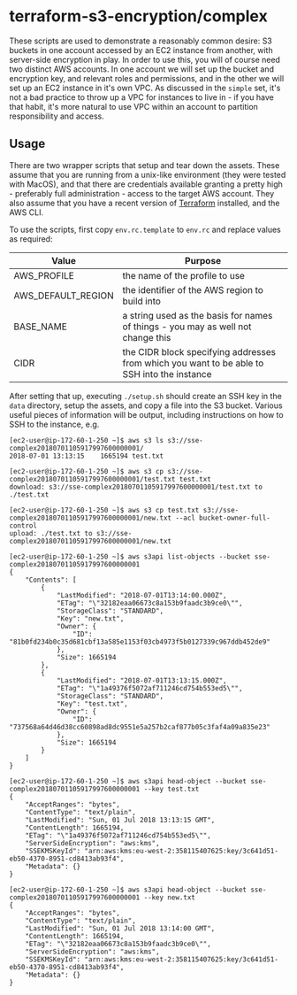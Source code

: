 # terraform-s3-encryption/complex

These scripts are used to demonstrate a reasonably common desire: S3 buckets in one account accessed by an EC2 instance from another, with server-side encryption in play. In order to use this, you will of course need two distinct AWS accounts. In one account we will set up the bucket and encryption key, and relevant roles and permissions, and in the other we will set up an EC2 instance in it's own VPC. As discussed in the `simple` set, it's not a bad practice to throw up a VPC for instances to live in - if you have that habit, it's more natural to use VPC within an account to partition responsibility and access.

## Usage
There are two wrapper scripts that setup and tear down the assets. These assume that you are running from a unix-like environment (they were tested with MacOS), and that there are credentials available granting a pretty high - preferably full administration - access to the target AWS account. They also assume that you have a recent version of  [Terraform](https://terraform.io) installed, and the AWS CLI.

To use the scripts, first copy `env.rc.template` to `env.rc` and replace values as required:

| Value | Purpose |
| ----- | ------ |
| AWS_PROFILE | the name of the profile to use |
| AWS_DEFAULT_REGION | the identifier of the AWS region to build into |
| BASE_NAME | a string used as the basis for names of things - you may as well not change this |
| CIDR | the CIDR block specifying addresses from which you want to be able to SSH into the instance |

After setting that up, executing `./setup.sh` should create an SSH key in the `data` directory, setup the assets, and copy a file into the S3 bucket. Various useful pieces of information will be output, including instructions on how to SSH to the instance, e.g.


```
[ec2-user@ip-172-60-1-250 ~]$ aws s3 ls s3://sse-complex20180701105917997600000001/
2018-07-01 13:13:15    1665194 test.txt

[ec2-user@ip-172-60-1-250 ~]$ aws s3 cp s3://sse-complex20180701105917997600000001/test.txt test.txt
download: s3://sse-complex20180701105917997600000001/test.txt to ./test.txt

[ec2-user@ip-172-60-1-250 ~]$ aws s3 cp test.txt s3://sse-complex20180701105917997600000001/new.txt --acl bucket-owner-full-control
upload: ./test.txt to s3://sse-complex20180701105917997600000001/new.txt

[ec2-user@ip-172-60-1-250 ~]$ aws s3api list-objects --bucket sse-complex20180701105917997600000001
{
    "Contents": [
        {
            "LastModified": "2018-07-01T13:14:00.000Z",
            "ETag": "\"32182eaa06673c8a153b9faadc3b9ce0\"",
            "StorageClass": "STANDARD",
            "Key": "new.txt",
            "Owner": {
                "ID": "81b0fd234b0c35d681cbf13a585e1153f03cb4973f5b0127339c967ddb452de9"
            },
            "Size": 1665194
        },
        {
            "LastModified": "2018-07-01T13:13:15.000Z",
            "ETag": "\"1a49376f5072af711246cd754b553ed5\"",
            "StorageClass": "STANDARD",
            "Key": "test.txt",
            "Owner": {
                "ID": "737568a64d46d38cc60898ad8dc9551e5a257b2caf877b05c3faf4a09a835e23"
            },
            "Size": 1665194
        }
    ]
}

[ec2-user@ip-172-60-1-250 ~]$ aws s3api head-object --bucket sse-complex20180701105917997600000001 --key test.txt
{
    "AcceptRanges": "bytes",
    "ContentType": "text/plain",
    "LastModified": "Sun, 01 Jul 2018 13:13:15 GMT",
    "ContentLength": 1665194,
    "ETag": "\"1a49376f5072af711246cd754b553ed5\"",
    "ServerSideEncryption": "aws:kms",
    "SSEKMSKeyId": "arn:aws:kms:eu-west-2:358115407625:key/3c641d51-eb50-4370-8951-cd8413ab93f4",
    "Metadata": {}
}

[ec2-user@ip-172-60-1-250 ~]$ aws s3api head-object --bucket sse-complex20180701105917997600000001 --key new.txt
{
    "AcceptRanges": "bytes",
    "ContentType": "text/plain",
    "LastModified": "Sun, 01 Jul 2018 13:14:00 GMT",
    "ContentLength": 1665194,
    "ETag": "\"32182eaa06673c8a153b9faadc3b9ce0\"",
    "ServerSideEncryption": "aws:kms",
    "SSEKMSKeyId": "arn:aws:kms:eu-west-2:358115407625:key/3c641d51-eb50-4370-8951-cd8413ab93f4",
    "Metadata": {}
}
```
